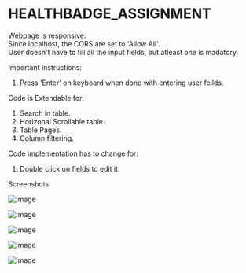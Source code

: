 # HEALTHBADGE_ASSIGNMENT


Webpage is responsive. <br /> 
Since localhost, the CORS are set to 'Allow All'. <br /> 
User doesn't have to fill all the input fields, but atleast one is madatory. <br /> 


Important Instructions:
1) Press 'Enter' on keyboard when done with entering user feilds.

Code is Extendable for:
1) Search in table.
2) Horizonal Scrollable table.
3) Table Pages.
4) Column filtering.

Code implementation has to change for:
1) Double click on fields to edit it.

Screenshots

![image](https://user-images.githubusercontent.com/34181215/119453794-6e941380-bd55-11eb-8228-94dea3fa401c.png)

![image](https://user-images.githubusercontent.com/34181215/119453981-9d11ee80-bd55-11eb-8b1c-44c1872a8dce.png)

![image](https://user-images.githubusercontent.com/34181215/119454032-aef39180-bd55-11eb-92e6-7d894a1eab59.png)

![image](https://user-images.githubusercontent.com/34181215/119454134-ce8aba00-bd55-11eb-951e-a59d7065fce3.png)

![image](https://user-images.githubusercontent.com/34181215/119454167-dea29980-bd55-11eb-9fa0-2b6f5d37cf65.png)


